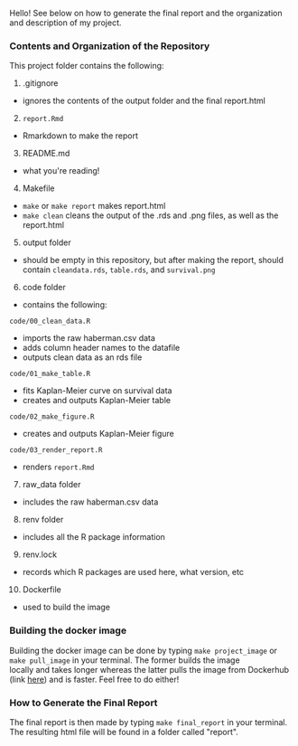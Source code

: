 Hello! See below on how to generate the final report and the organization and 
description of my project.

### Contents and Organization of the Repository

This project folder contains the following:

1) .gitignore
- ignores the contents of the output folder and the final report.html

2) `report.Rmd`
- Rmarkdown to make the report

3) README.md
- what you're reading!

4) Makefile
- `make` or `make report` makes report.html
- `make clean` cleans the output of the .rds and .png files, as well as the 
report.html

5) output folder
- should be empty in this repository, but after making the report, should 
contain `cleandata.rds`, `table.rds`, and `survival.png`

6) code folder
- contains the following:

`code/00_clean_data.R`
- imports the raw haberman.csv data
- adds column header names to the datafile
- outputs clean data as an rds file

`code/01_make_table.R`
- fits Kaplan-Meier curve on survival data
- creates and outputs Kaplan-Meier table

`code/02_make_figure.R`
- creates and outputs Kaplan-Meier figure

`code/03_render_report.R`
- renders `report.Rmd`

7) raw_data folder
- includes the raw haberman.csv data

8) renv folder
- includes all the R package information

9) renv.lock
- records which R packages are used here, what version, etc

10) Dockerfile
- used to build the image

### Building the docker image

Building the docker image can be done by typing `make project_image` or 
`make pull_image` in your terminal. The former builds the image  
locally and takes longer whereas the latter pulls the image from 
Dockerhub (link [here](https://hub.docker.com/repository/docker/evshi/final_report)) 
and is faster. Feel free to do either!

### How to Generate the Final Report
The final report is then made by typing `make final_report` in your terminal. 
The resulting html file will be found in a folder called "report".